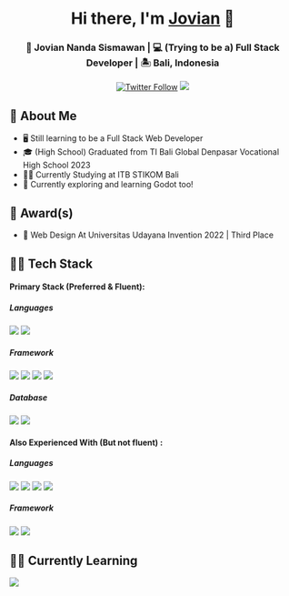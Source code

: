 <div align="center"  style="margin-bottom:1rem">
  <h1>Hi there, I'm <a href="https://github.com/JovianNanda" target="_blank">Jovian</a> 👋</h1>
  <h3>👦 Jovian Nanda Sismawan | 💻 (Trying to be a) Full Stack Developer | 🏝️ Bali, Indonesia </h3>
</div>
 
<p align="center">
   <a href="https://www.instagram.com/joviannandaa/" target="_blank"><img alt="Twitter Follow" src="https://img.shields.io/badge/Instagram-E4405F?style=for-the-badge&logo=instagram&logoColor=white&label=@joviannandaa"></a>
  <img src="https://komarev.com/ghpvc/?username=JovianNanda&style=for-the-badge">
</p>
    
## :book: About Me
- 🖥 Still learning to be a Full Stack Web Developer
- 🎓 (High School) Graduated from TI Bali Global Denpasar Vocational High School 2023
- 🧑‍🎓 Currently Studying at ITB STIKOM Bali
- 🤖 Currently exploring and learning Godot too!

## :medal_sports: Award(s)
- 🥉 Web Design At Universitas Udayana Invention 2022 | Third Place

## 👨‍💻 Tech Stack
<div style="flex">
  <h4>Primary Stack (Preferred & Fluent):</h4>
  <div>
    <h5>Languages</h5>
    <img src="https://img.shields.io/badge/JavaScript-F7DF1E.svg?style=for-the-badge&logo=JavaScript&logoColor=black" id="js">
    <img src="https://img.shields.io/badge/PHP-777BB4.svg?style=for-the-badge&logo=PHP&logoColor=white" id="php">
  </div>

  <div>
    <h5>Framework</h5>
    <img src="https://img.shields.io/badge/Vue.js-4FC08D.svg?style=for-the-badge&logo=vuedotjs&logoColor=white" id="vue">
    <img src="https://img.shields.io/badge/Laravel-FF2D20.svg?style=for-the-badge&logo=Laravel&logoColor=white" id="laravel">
    <img src="https://img.shields.io/badge/Express-000000.svg?style=for-the-badge&logo=Express&logoColor=white" id="express">
    <img src="https://img.shields.io/badge/Nuxt-00DC82.svg?style=for-the-badge&logo=Nuxt&logoColor=white" id="nuxt">
  </div>

  <div>
    <h5>Database</h5>
    <img src="https://img.shields.io/badge/MySQL-4479A1.svg?style=for-the-badge&logo=MySQL&logoColor=white" id="mysql">
    <img src="https://img.shields.io/badge/PostgreSQL-4169E1.svg?style=for-the-badge&logo=PostgreSQL&logoColor=white" id="postgre">
  </div>
</div>

<div style="flex">
  <h4>Also Experienced With (But not fluent) :</h4>
  <div>
    <h5>Languages</h5>
    <img src="https://img.shields.io/badge/TypeScript-3178C6.svg?style=for-the-badge&logo=TypeScript&logoColor=white" id="ts">
    <img src="https://img.shields.io/badge/java-%23ed8b00.svg?logo=openjdk&logoColor=white&style=for-the-badge" id="java">
    <img src="https://img.shields.io/badge/C++-00599C.svg?style=for-the-badge&logo=C++&logoColor=white" id="java">
    <img src="https://img.shields.io/badge/Python-3776AB.svg?style=for-the-badge&logo=Python&logoColor=white" id="python">
  </div>

  <div>
    <h5>Framework</h5>
    <img src="https://img.shields.io/badge/React-61DAFB.svg?style=for-the-badge&logo=React&logoColor=black" id="react">
    <img src="https://img.shields.io/badge/Next.js-000000.svg?style=for-the-badge&logo=nextdotjs&logoColor=white" id="next">
  </div>
</div>

## 🧑‍🎓 Currently Learning
<div style="flex">
    <img src="https://img.shields.io/badge/Godot%20Engine-478CBF.svg?style=for-the-badge&logo=Godot-Engine&logoColor=white" id="godot">
</div>
